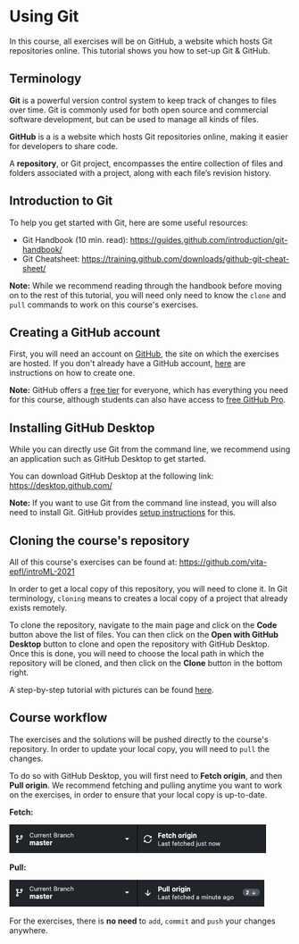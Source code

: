# Using Git

In this course, all exercises will be on GitHub, a website which hosts Git repositories online. This tutorial shows you how to set-up Git & GitHub.
## Terminology

**Git** is a powerful version control system to keep track of changes to files over time. Git is commonly used for both open source and commercial software development, but can be used to manage all kinds of files.

**GitHub** is a is a website which hosts Git repositories online, making it easier for developers to share code.

A **repository**, or Git project, encompasses the entire collection of files and folders associated with a project,  along with each file’s revision history.

## Introduction to Git

To help you get started with Git, here are some useful resources:

- Git Handbook (10 min. read): https://guides.github.com/introduction/git-handbook/
- Git Cheatsheet: https://training.github.com/downloads/github-git-cheat-sheet/

**Note:** While we recommend reading through the handbook before moving on to the rest of this tutorial, you will need only need to know the `clone` and `pull` commands to work on this course's exercises.

## Creating a GitHub account

First, you will need an account on [GitHub](https://github.com), the site on which the exercises are hosted. If you don't already have a GitHub account, [here](https://github.com/join) are instructions on how to create one.

**Note:** GitHub offers a [free tier](https://github.com/pricing) for everyone, which has everything you need for this course, although students can also have access to [free GitHub Pro](https://education.github.com/benefits/offers).

## Installing GitHub Desktop

While you can directly use Git from the command line, we recommend using an application such as GitHub Desktop to get started.

You can download GitHub Desktop at the following link: https://desktop.github.com/

**Note:** If you want to use Git from the command line instead, you will also need to install Git. GitHub provides [setup instructions](https://docs.github.com/en/github/getting-started-with-github/set-up-git) for this.

## Cloning the course's repository

All of this course's exercises can be found at: https://github.com/vita-epfl/introML-2021

In order to get a local copy of this repository, you will need to clone it.
In Git terminology, `cloning` means to creates a local copy of a project that already exists remotely.

To clone the repository, navigate to the main page and click on the **Code** button above the list of files. You can then click on the **Open with GitHub Desktop** button to clone and open the repository with GitHub Desktop. Once this is done, you will need to choose the local path in which the repository will be cloned, and then click on the **Clone** button in the bottom right.

A step-by-step tutorial with pictures can be found [here](https://docs.github.com/en/desktop/contributing-and-collaborating-using-github-desktop/cloning-a-repository-from-github-to-github-desktop).

## Course workflow

The exercises and the solutions will be pushed directly to the course's repository. In order to update your local copy, you will need to `pull` the changes.

To do so with GitHub Desktop, you will first need to **Fetch origin**, and then **Pull origin**. We recommend fetching and pulling anytime you want to work on the exercises, in order to ensure that your local copy is up-to-date.

**Fetch:**

![fetch](images/fetch.png)

**Pull:**

![pull](images/pull.png)

For the exercises, there is **no need** to `add`, `commit` and `push` your changes anywhere.
